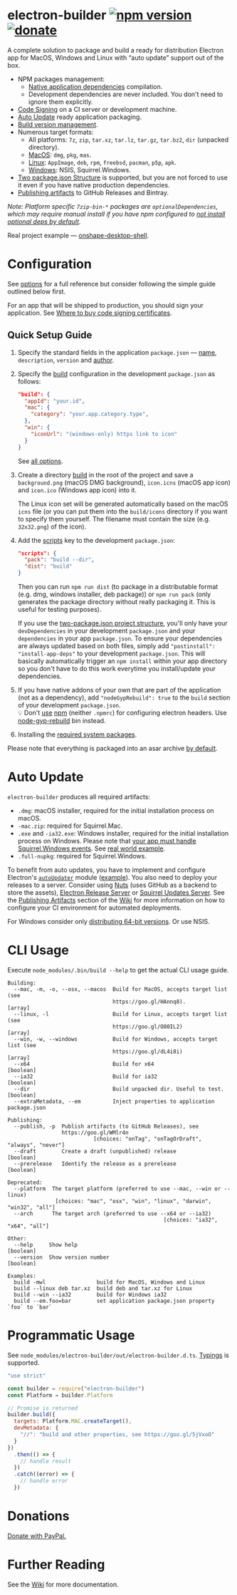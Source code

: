# electron-builder [![npm version](https://img.shields.io/npm/v/electron-builder.svg)](https://npmjs.org/package/electron-builder) [![donate](https://img.shields.io/badge/Donate-PayPal-green.svg)](https://www.paypal.com/cgi-bin/webscr?cmd=_s-xclick&hosted_button_id=W6V79R2RGCCHL)
A complete solution to package and build a ready for distribution Electron app for MacOS, Windows and Linux with “auto update” support out of the box.

* NPM packages management:
  * [Native application dependencies](http://electron.atom.io/docs/latest/tutorial/using-native-node-modules/) compilation.
  * Development dependencies are never included. You don't need to ignore them explicitly.
* [Code Signing](https://github.com/electron-userland/electron-builder/wiki/Code-Signing) on a CI server or development machine.
* [Auto Update](#auto-update) ready application packaging.
* [Build version management](https://github.com/electron-userland/electron-builder/wiki/Options#build-version-management).
* Numerous target formats:
  * All platforms: `7z`, `zip`, `tar.xz`, `tar.lz`, `tar.gz`, `tar.bz2`, `dir` (unpacked directory).
  * [MacOS](https://github.com/electron-userland/electron-builder/wiki/Options#MacOptions-target): `dmg`, `pkg`, `mas`.
  * [Linux](https://github.com/electron-userland/electron-builder/wiki/Options#LinuxBuildOptions-target): `AppImage`, `deb`, `rpm`, `freebsd`, `pacman`, `p5p`, `apk`.
  * [Windows](https://github.com/electron-userland/electron-builder/wiki/Options#WinBuildOptions-target): NSIS, Squirrel.Windows.
* [Two package.json Structure](https://github.com/electron-userland/electron-builder/wiki/Two-package.json-Structure) is supported, but you are not forced to use it even if you have native production dependencies.  
* [Publishing artifacts](https://github.com/electron-userland/electron-builder/wiki/Publishing-Artifacts) to GitHub Releases and Bintray.

_Note: Platform specific `7zip-bin-*` packages are `optionalDependencies`, which may require manual install if you have npm configured to [not install optional deps by default](https://docs.npmjs.com/misc/config#optional)._

Real project example — [onshape-desktop-shell](https://github.com/develar/onshape-desktop-shell).

# Configuration

See [options](https://github.com/electron-userland/electron-builder/wiki/Options) for a full reference but consider following the simple guide outlined below first.

For an app that will be shipped to production, you should sign your application. See [Where to buy code signing certificates](https://github.com/electron-userland/electron-builder/wiki/Code-Signing#where-to-buy-code-signing-certificate).

## Quick Setup Guide

1. Specify the standard fields in the application `package.json` — [name](https://github.com/electron-userland/electron-builder/wiki/Options#AppMetadata-name), `description`, `version` and [author](https://docs.npmjs.com/files/package.json#people-fields-author-contributors).

2. Specify the [build](https://github.com/electron-userland/electron-builder/wiki/Options#build) configuration in the development `package.json` as follows:
    ```json
    "build": {
      "appId": "your.id",
      "mac": {
        "category": "your.app.category.type",
      },
      "win": {
        "iconUrl": "(windows-only) https link to icon"
      }
    }
    ```
   See [all options](https://github.com/electron-userland/electron-builder/wiki/Options).

3. Create a directory [build](https://github.com/electron-userland/electron-builder/wiki/Options#MetadataDirectories-buildResources) in the root of the project and save a `background.png` (macOS DMG background), `icon.icns` (macOS app icon) and `icon.ico` (Windows app icon) into it.

   <a id="user-content-linuxIcon" class="anchor" href="#linuxIcon" aria-hidden="true"></a>The Linux icon set will be generated automatically based on the macOS `icns` file (or you can put them into the `build/icons` directory if you want to specify them yourself. The filename must contain the size (e.g. `32x32.png`) of the icon).

4. Add the [scripts](https://docs.npmjs.com/cli/run-script) key to the development `package.json`:
    ```json
    "scripts": {
      "pack": "build --dir",
      "dist": "build"
    }
    ```
    Then you can run `npm run dist` (to package in a distributable format (e.g. dmg, windows installer, deb package)) or `npm run pack` (only generates the package directory without really packaging it. This is useful for testing purposes).

    If you use the [two-package.json project structure](#two-packagejson-structure), you'll only have your `devDependencies` in your development `package.json` and your `dependencies` in your app `package.json`. To ensure your dependencies are always updated based on both files, simply add `"postinstall": "install-app-deps"` to your development `package.json`. This will basically automatically trigger an `npm install` within your app directory so you don't have to do this work everytime you install/update your dependencies.
	

5. If you have native addons of your own that are part of the application (not as a dependency), add `"nodeGypRebuild": true` to the `build` section of your development `package.json`.  
   :bulb: Don't [use](https://github.com/electron-userland/electron-builder/issues/683#issuecomment-241214075) [npm](http://electron.atom.io/docs/tutorial/using-native-node-modules/#using-npm) (neither `.npmrc`) for configuring electron headers. Use [node-gyp-rebuild](https://github.com/electron-userland/electron-builder/issues/683#issuecomment-241488783) bin instead.

   
6. Installing the [required system packages](https://github.com/electron-userland/electron-builder/wiki/Multi-Platform-Build).

Please note that everything is packaged into an asar archive [by default](https://github.com/electron-userland/electron-builder/wiki/Options#BuildMetadata-asar).

# Auto Update
`electron-builder` produces all required artifacts:

* `.dmg`: macOS installer, required for the initial installation process on macOS.
* `-mac.zip`: required for Squirrel.Mac.
* `.exe` and `-ia32.exe`: Windows installer, required for the initial installation process on Windows. Please note that [your app must handle Squirrel.Windows events](https://github.com/electronjs/windows-installer#handling-squirrel-events). See [real world example](https://github.com/develar/onshape-desktop-shell/blob/master/src/WinSquirrelStartupEventHandler.ts).
* `.full-nupkg`: required for Squirrel.Windows.

To benefit from auto updates, you have to implement and configure Electron's [`autoUpdater`](http://electron.atom.io/docs/latest/api/auto-updater/) module ([example](https://github.com/develar/onshape-desktop-shell/blob/master/src/AppUpdater.ts)).
You also need to deploy your releases to a server.
Consider using [Nuts](https://github.com/GitbookIO/nuts) (uses GitHub as a backend to store the assets), [Electron Release Server](https://github.com/ArekSredzki/electron-release-server) or [Squirrel Updates Server](https://github.com/Aluxian/squirrel-updates-server).
See the [Publishing Artifacts](https://github.com/electron-userland/electron-builder/wiki/Publishing-Artifacts) section of the [Wiki](https://github.com/electron-userland/electron-builder/wiki) for more information on how to configure your CI environment for automated deployments.

For Windows consider only [distributing 64-bit versions](https://github.com/electron-userland/electron-builder/issues/359#issuecomment-214851130). Or use NSIS.

# CLI Usage
Execute `node_modules/.bin/build --help` to get the actual CLI usage guide.
```
Building:
  --mac, -m, -o, --osx, --macos  Build for MacOS, accepts target list (see
                                 https://goo.gl/HAnnq8).                 [array]
  --linux, -l                    Build for Linux, accepts target list (see
                                 https://goo.gl/O80IL2)                  [array]
  --win, -w, --windows           Build for Windows, accepts target list (see
                                 https://goo.gl/dL4i8i)                  [array]
  --x64                          Build for x64                         [boolean]
  --ia32                         Build for ia32                        [boolean]
  --dir                          Build unpacked dir. Useful to test.   [boolean]
  --extraMetadata, --em          Inject properties to application package.json

Publishing:
  --publish, -p  Publish artifacts (to GitHub Releases), see
                 https://goo.gl/WMlr4n
                           [choices: "onTag", "onTagOrDraft", "always", "never"]
  --draft        Create a draft (unpublished) release                  [boolean]
  --prerelease   Identify the release as a prerelease                  [boolean]

Deprecated:
  --platform  The target platform (preferred to use --mac, --win or --linux)
               [choices: "mac", "osx", "win", "linux", "darwin", "win32", "all"]
  --arch      The target arch (preferred to use --x64 or --ia32)
                                                 [choices: "ia32", "x64", "all"]

Other:
  --help     Show help                                                 [boolean]
  --version  Show version number                                       [boolean]

Examples:
  build -mwl                build for MacOS, Windows and Linux
  build --linux deb tar.xz  build deb and tar.xz for Linux
  build --win --ia32        build for Windows ia32
  build --em.foo=bar        set application package.json property `foo` to `bar`
```

# Programmatic Usage
See `node_modules/electron-builder/out/electron-builder.d.ts`. [Typings](https://github.com/Microsoft/TypeScript/wiki/Typings-for-npm-packages) is supported.

```js
"use strict"

const builder = require("electron-builder")
const Platform = builder.Platform

// Promise is returned
builder.build({
  targets: Platform.MAC.createTarget(),
  devMetadata: {
    "//": "build and other properties, see https://goo.gl/5jVxoO"
  }
})
  .then(() => {
    // handle result
  })
  .catch((error) => {
    // handle error
  })
```

# Donations

[Donate with PayPal.](https://www.paypal.com/cgi-bin/webscr?cmd=_s-xclick&hosted_button_id=W6V79R2RGCCHL)

# Further Reading
See the [Wiki](https://github.com/electron-userland/electron-builder/wiki) for more documentation.



